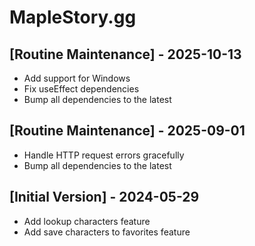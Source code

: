 # MapleStory.gg

## [Routine Maintenance] - 2025-10-13

- Add support for Windows
- Fix useEffect dependencies
- Bump all dependencies to the latest

## [Routine Maintenance] - 2025-09-01

- Handle HTTP request errors gracefully
- Bump all dependencies to the latest

## [Initial Version] - 2024-05-29

- Add lookup characters feature
- Add save characters to favorites feature
